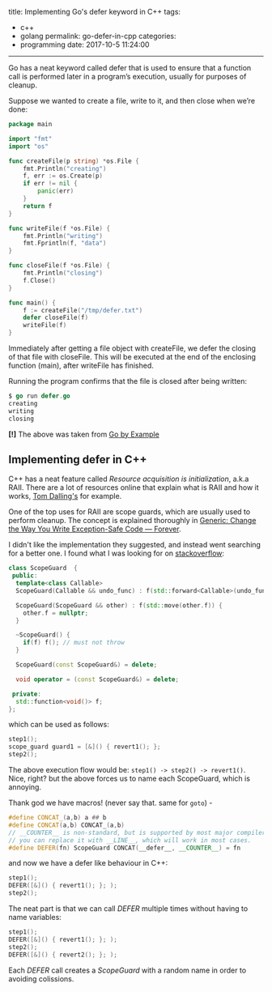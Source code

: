 title: Implementing Go's defer keyword in C++
tags:
  - c++
  - golang
permalink: go-defer-in-cpp
categories:
  - programming
date: 2017-10-5 11:24:00
---

Go has a neat keyword called defer that is used to ensure that a function call is performed later in a program’s execution, usually for purposes of cleanup.

Suppose we wanted to create a file, write to it, and then close when we’re done:
```go
package main

import "fmt"
import "os"

func createFile(p string) *os.File {
	fmt.Println("creating")
	f, err := os.Create(p)
	if err != nil {
		panic(err)
	}
	return f
}

func writeFile(f *os.File) {
	fmt.Println("writing")
	fmt.Fprintln(f, "data")
}

func closeFile(f *os.File) {
	fmt.Println("closing")
	f.Close()
}

func main() {
	f := createFile("/tmp/defer.txt")
	defer closeFile(f)
	writeFile(f)
}
```

Immediately after getting a file object with createFile, we defer the closing of that file with closeFile. This will be executed at the end of the enclosing function (main), after writeFile has finished.

Running the program confirms that the file is closed after being written:
```go
$ go run defer.go
creating
writing
closing
```

**[!]** The above was taken from [Go by Example](https://gobyexample.com/defer)

## Implementing defer in C++

C++ has a neat feature called *Resource acquisition is initialization*, a.k.a RAII. There are a lot of resources online that explain what is RAII and how it works, [Tom Dalling's](https://www.tomdalling.com/blog/software-design/resource-acquisition-is-initialisation-raii-explained/) for example.

One of the top uses for RAII are scope guards, which are usually used to perform cleanup. The concept is explained thoroughly in [Generic: Change the Way You Write Exception-Safe Code — Forever](http://www.drdobbs.com/cpp/generic-change-the-way-you-write-excepti/184403758).

I didn't like the implementation they suggested, and instead went searching for a better one. I found what I was looking for on [stackoverflow](https://stackoverflow.com/questions/10270328/the-simplest-and-neatest-c11-scopeguard/):
```cpp
class ScopeGuard  {
 public:
  template<class Callable>
  ScopeGuard(Callable && undo_func) : f(std::forward<Callable>(undo_func)) {}

  ScopeGuard(ScopeGuard && other) : f(std::move(other.f)) {
    other.f = nullptr;
  }

  ~ScopeGuard() {
    if(f) f(); // must not throw
  }

  ScopeGuard(const ScopeGuard&) = delete;

  void operator = (const ScopeGuard&) = delete;

 private:
  std::function<void()> f;
};
```

which can be used as follows:
```cpp
step1();
scope_guard guard1 = [&]() { revert1(); };
step2();
```

The above execution flow would be: `step1() -> step2() -> revert1()`.  
Nice, right? but the above forces us to name each ScopeGuard, which is annoying.

Thank god we have macros! (never say that. same for `goto`) -
```cpp
#define CONCAT_(a,b) a ## b
#define CONCAT(a,b) CONCAT_(a,b)
// __COUNTER__ is non-standard, but is supported by most major compilers nowadays.
// you can replace it with __LINE__, which will work in most cases.
#define DEFER(fn) ScopeGuard CONCAT(__defer__, __COUNTER__) = fn
```

and now we have a defer like behaviour in C++:
```cpp
step1();
DEFER([&]() { revert1(); }; );
step2();
```

The neat part is that we can call *DEFER* multiple times without having to name variables:
```cpp
step1();
DEFER([&]() { revert1(); }; );
step2();
DEFER([&]() { revert2(); }; );
```

Each *DEFER* call creates a *ScopeGuard* with a random name in order to avoiding colissions.

